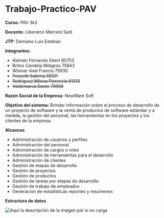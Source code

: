 # Trabajo-Practico-PAV

<strong>Curso:</strong> PAV 3k3

<strong>Docente:</strong> Liberatori Marcelo Sadi

<strong>JTP:</strong> Demiano Luis Esteban

<strong>Integrantes:</strong>
- Alemán Fernando Ebert 80753
- Britos Candela Milagros 75843
- Wismer Axel Francis 75930
- <s>Pescetti Sabrina 55121</s>
- <s>Rodriguez Milena Florencia 81313</s>
- <s>Valdemarca Dante 79956</s>


<strong>Razón Social de la Empresa:</strong> NewWare Soft

<strong>Objetivo del sistema:</strong> Brindar información sobre el proceso de
desarrollo de un proyecto de software y la venta de productos de
software estándar y a medida, la gestión del personal, las
herramientas en los proyectos y los clientes de la empresa.

<strong>Alcances</strong>
- Administración de usuarios y perfiles
- Administración del personal
- Administración de cargos o roles
- Administración de herramientas para el desarrollo
- Administración de clientes
- Gestión de etapas de desarrollo
- Gestión de proyectos
- Gestión de productos
- Gestión de tareas por etapas de desarrollo
- Gestión de trabajo de empleados
- Generación de estadísticas reportes y resúmenes

<strong>Estructura de datos</strong>

![Aquí la descripción de la imagen por si no carga](Esquema_Datos.png)
